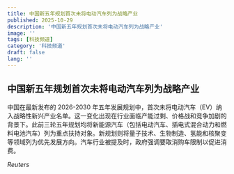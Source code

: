 ```yaml
---
title: 中国新五年规划首次未将电动汽车列为战略产业
published: 2025-10-29
description: '中国新五年规划首次未将电动汽车列为战略产业'
image: ''
tags: [科技频道]
category: '科技频道'
draft: false
lang: ''
---
```


## 中国新五年规划首次未将电动汽车列为战略产业

中国在最新发布的 2026-2030 年五年发展规划中，首次未将电动汽车（EV）纳入战略性新兴产业名单。这一变化出现在行业面临产能过剩、价格战和竞争加剧的背景下。此前三轮五年规划均将新能源汽车（包括电动汽车、插电式混合动力和燃料电池汽车）列为重点扶持对象。新规划则将量子技术、生物制造、氢能和核聚变等领域列为优先发展方向。汽车行业被提及时，政府强调要取消购车限制以促进消费。

*Reuters*

